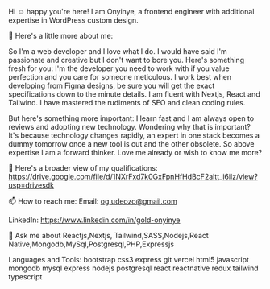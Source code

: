 Hi ☺️ happy you're here! I am Onyinye, a frontend engineer with additional expertise in WordPress custom design.

🚀 Here's a little more about me:

So I'm a web developer and I love what I do. I would have said I'm passionate and creative but I don't want to bore you. Here's something fresh for you: I'm the developer you need to work with if you value perfection and you care for someone meticulous. I work best when developing from Figma designs, be sure you will get the exact specifications down to the minute details. I am fluent with Nextjs, React and Tailwind. I have mastered the rudiments of SEO and clean coding rules.

But here's something more important: I learn fast and I am always open to reviews and adopting new technology. Wondering why that is important? It's because technology changes rapidly, an expert in one stack becomes a dummy tomorrow once a new tool is out and the other obsolete. So above expertise I am a forward thinker. Love me already or wish to know me more? 

📄 Here's a broader view of my qualifications: https://drive.google.com/file/d/1NXrFxd7k0GxFpnHfHdBcF2altt_i6ilz/view?usp=drivesdk

📫 How to reach me: 
Email:
og.udeozo@gmail.com

LinkedIn:
https://www.linkedin.com/in/gold-onyinye

💬 Ask me about Reactjs,Nextjs, Tailwind,SASS,Nodejs,React Native,Mongodb,MySql,Postgresql,PHP,Expressjs

Languages and Tools:
bootstrap css3 express git vercel html5 javascript mongodb mysql express nodejs postgresql react reactnative redux tailwind typescript
